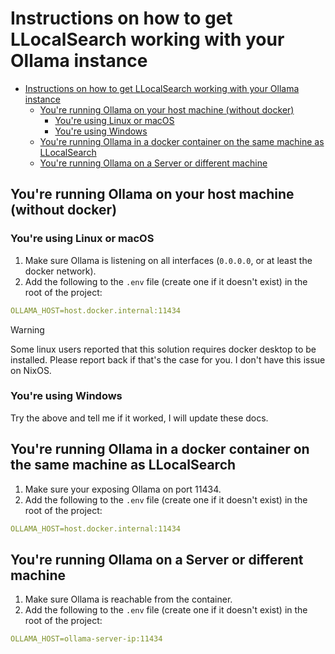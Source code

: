 # Instructions on how to get LLocalSearch working with your Ollama instance

<!--toc:start-->
- [Instructions on how to get LLocalSearch working with your Ollama instance](#instructions-on-how-to-get-llocalsearch-working-with-your-ollama-instance)
  - [You're running Ollama on your host machine (without docker)](#youre-running-ollama-on-your-host-machine-without-docker)
    - [You're using Linux or macOS](#youre-using-linux-or-macos)
    - [You're using Windows](#youre-using-windows)
  - [You're running Ollama in a docker container on the same machine as LLocalSearch](#youre-running-ollama-in-a-docker-container-on-the-same-machine-as-llocalsearch)
  - [You're running Ollama on a Server or different machine](#youre-running-ollama-on-a-server-or-different-machine)
<!--toc:end-->

## You're running Ollama on your host machine (without docker)

### You're using Linux or macOS

1. Make sure Ollama is listening on all interfaces (`0.0.0.0`, or at least the docker network).
2. Add the following to the `.env` file (create one if it doesn't exist) in the root of the project:

```yaml
OLLAMA_HOST=host.docker.internal:11434
```

> [!WARNING]
> Some linux users reported that this solution requires docker desktop to be installed. Please report back if that's the case for you. I don't have this issue on NixOS.

### You're using Windows

Try the above and tell me if it worked, I will update these docs.

## You're running Ollama in a docker container on the same machine as LLocalSearch 

1. Make sure your exposing Ollama on port 11434.
2. Add the following to the `.env` file (create one if it doesn't exist) in the root of the project:

```yaml
OLLAMA_HOST=host.docker.internal:11434
```

## You're running Ollama on a Server or different machine

1. Make sure Ollama is reachable from the container.
2. Add the following to the `.env` file (create one if it doesn't exist) in the root of the project:

```yaml
OLLAMA_HOST=ollama-server-ip:11434
```
